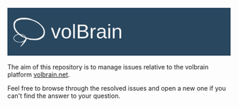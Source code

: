 ![volbrain logo](volbrain.png)


The aim of this repository is to manage issues relative to the volbrain platform [volbrain.net](https://www.volbrain.net).

Feel free to browse through the resolved issues and open a new one if you can't find the answer to your question.
